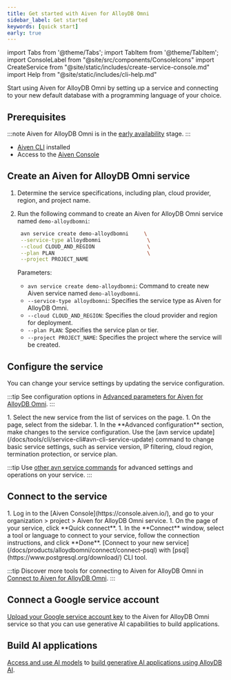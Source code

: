 ```yaml
---
title: Get started with Aiven for AlloyDB Omni
sidebar_label: Get started
keywords: [quick start]
early: true
---
```


import Tabs from '@theme/Tabs';
import TabItem from '@theme/TabItem';
import ConsoleLabel from "@site/src/components/ConsoleIcons"
import CreateService from "@site/static/includes/create-service-console.md"
import Help from "@site/static/includes/cli-help.md"

Start using Aiven for AlloyDB Omni by setting up a service and connecting to your new default database with a programming language of your choice.

## Prerequisites

:::note
Aiven for AlloyDB Omni is in the
[early availability](/docs/platform/concepts/beta_services#early-availability-) stage.
:::

- [Aiven CLI](https://github.com/aiven/aiven-client) installed
- Access to the [Aiven Console](https://console.aiven.io)

## Create an Aiven for AlloyDB Omni service

<Tabs groupId="group1">
<TabItem value="1" label="Console" default>

<CreateService serviceType="AlloyDB Omni"/>

</TabItem>
<TabItem value="2" label="CLI">

1. Determine the service specifications, including plan, cloud provider, region,
   and project name.

1. Run the following command to create an Aiven for AlloyDB Omni service named
   `demo-alloydbomni`:

   ```bash
    avn service create demo-alloydbomni     \
    --service-type alloydbomni               \
    --cloud CLOUD_AND_REGION                 \
    --plan PLAN                              \
    --project PROJECT_NAME
   ```

   Parameters:

    - `avn service create demo-alloydbomni`: Command to create new Aiven service
      named `demo-alloydbomni`.
    - `--service-type alloydbomni`: Specifies the service type as Aiven for AlloyDB Omni.
    - `--cloud CLOUD_AND_REGION`: Specifies the cloud provider and region for deployment.
    - `--plan PLAN`: Specifies the service plan or tier.
    - `--project PROJECT_NAME`: Specifies the project where the service will be created.

<Help/>

</TabItem>
</Tabs>

## Configure the service

You can change your service settings by updating the service configuration.

:::tip
See configuration options in
[Advanced parameters for Aiven for AlloyDB Omni](/docs/products/alloydbomni/reference/advanced-params).
:::

<Tabs groupId="group1">
<TabItem value="1" label="Console" default>
1. Select the new service from the list of services on
   the <ConsoleLabel name="Services"/> page.
1. On the <ConsoleLabel name="overview"/> page, select <ConsoleLabel name="service settings"/>
   from the sidebar.
1. In the **Advanced configuration** section, make changes to the service configuration.
</TabItem>
<TabItem value="2" label="CLI">
Use the [avn service update](/docs/tools/cli/service-cli#avn-cli-service-update) command
to change basic service settings, such as service version, IP filtering, cloud region,
termination protection, or service plan.

:::tip
Use [other avn service commands](/docs/tools/cli/service-cli) for advanced settings and
operations on your service.
:::

</TabItem>
</Tabs>

## Connect to the service

<Tabs groupId="group1">
<TabItem value="1" label="Console" default>
1. Log in to the [Aiven Console](https://console.aiven.io/), and go to your
   organization > project > Aiven for AlloyDB Omni service.
1. On the <ConsoleLabel name="overview"/> page of your service, click
   **Quick connect**.
1. In the **Connect** window, select a tool or language to connect to your service, follow
   the connection instructions, and click **Done**.

</TabItem>
<TabItem value="2" label="CLI">
[Connect to your new service](/docs/products/alloydbomni/connect/connect-psql) with
[psql](https://www.postgresql.org/download/) CLI tool.
</TabItem>
</Tabs>

:::tip
Discover more tools for connecting to Aiven for AlloyDB Omni in
[Connect to Aiven for AlloyDB Omni](/docs/products/alloydbomni/connect/connect-services).
:::

## Connect a Google service account

[Upload your Google service account key](/docs/products/alloydbomni/manage-credentials)
to the Aiven for AlloyDB Omni service so that you can use generative AI capabilities to
build applications.

## Build AI applications

[Access and use AI models](/docs/products/alloydbomni/access-ai-models) to
[build generative AI applications using AlloyDB AI](https://cloud.google.com/alloydb/docs/ai).
